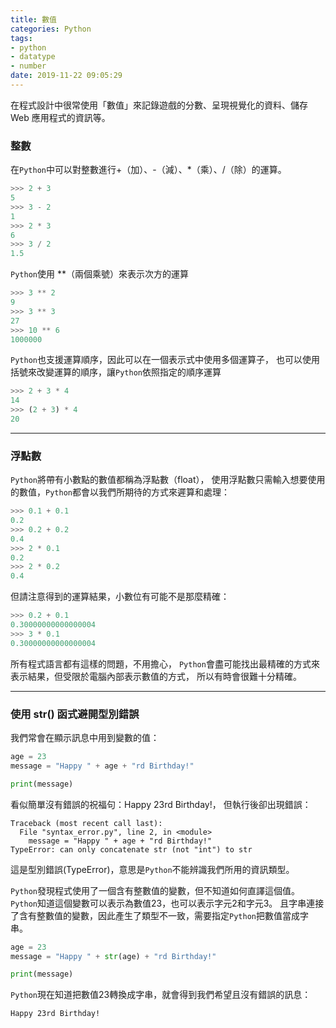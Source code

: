 ```yaml
---
title: 數值
categories: Python
tags:
- python
- datatype
- number
date: 2019-11-22 09:05:29
---
```

在程式設計中很常使用「數值」來記錄遊戲的分數、呈現視覺化的資料、儲存Web 應用程式的資訊等。

### 整數
在`Python`中可以對整數進行+（加）、-（減）、*（乘）、/（除）的運算。
```python
>>> 2 + 3
5
>>> 3 - 2
1
>>> 2 * 3
6
>>> 3 / 2
1.5
```

<!-- more -->

`Python`使用 **（兩個乘號）來表示次方的運算
```python
>>> 3 ** 2
9
>>> 3 ** 3
27
>>> 10 ** 6
1000000
```
`Python`也支援運算順序，因此可以在一個表示式中使用多個運算子，
也可以使用括號來改變運算的順序，讓`Python`依照指定的順序運算
```python
>>> 2 + 3 * 4
14
>>> (2 + 3) * 4
20
```

---

### 浮點數
`Python`將帶有小數點的數值都稱為浮點數（float），
使用浮點數只需輸入想要使用的數值，`Python`都會以我們所期待的方式來遲算和處理：
```python
>>> 0.1 + 0.1
0.2
>>> 0.2 + 0.2
0.4
>>> 2 * 0.1
0.2
>>> 2 * 0.2
0.4
```
但請注意得到的運算結果，小數位有可能不是那麼精確：
```python
>>> 0.2 + 0.1
0.30000000000000004
>>> 3 * 0.1
0.30000000000000004
```
所有程式語言都有這樣的問題，不用擔心，
`Python`會盡可能找出最精確的方式來表示結果，但受限於電腦內部表示數值的方式，
所以有時會很難十分精確。

---

### 使用 str() 函式避開型別錯誤
我們常會在顯示訊息中用到變數的值：
```python
age = 23
message = "Happy " + age + "rd Birthday!"

print(message)
```
看似簡單沒有錯誤的祝福句：Happy 23rd Birthday!，
但執行後卻出現錯誤：
```text
Traceback (most recent call last):
  File "syntax_error.py", line 2, in <module>
    message = "Happy " + age + "rd Birthday!"
TypeError: can only concatenate str (not "int") to str
```
這是型別錯誤(TypeError)，意思是`Python`不能辨識我們所用的資訊類型。

`Python`發現程式使用了一個含有整數值的變數，但不知道如何直譯這個值。
`Python`知道這個變數可以表示為數值23，也可以表示字元2和字元3。
且字串連接了含有整數值的變數，因此產生了類型不一致，需要指定`Python`把數值當成字串。
```python
age = 23
message = "Happy " + str(age) + "rd Birthday!"

print(message)
```
`Python`現在知道把數值23轉換成字串，就會得到我們希望且沒有錯誤的訊息：
```text
Happy 23rd Birthday!
```
